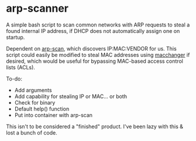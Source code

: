 # arp-scanner
A simple bash script to scan common networks with ARP requests to steal a found internal IP address, if DHCP does not automatically assign one on startup.

Dependent on [arp-scan](https://github.com/royhills/arp-scan), which discovers IP:MAC:VENDOR for us.
This script could easily be modified to steal MAC addresses using [macchanger](https://github.com/alobbs/macchanger) if desired, which would be useful for bypassing MAC-based access control lists (ACLs).

To-do:
* Add arguments
* Add capability for stealing IP or MAC... or both
* Check for binary
* Default help() function
* Put into container with arp-scan

This isn't to be considered a "finished" product. I've been lazy with this & lost a bunch of code.
